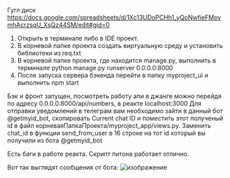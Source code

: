 Гугл диск https://docs.google.com/spreadsheets/d/1Xc13UDoPCHh1_yQoNwfieFMovmhAcrzsqU_XsQz44SM/edit#gid=0
1. Открыть в терминале либо в IDE проект.
2. В корневой папке проекта создать виртуальную среду и установить библиотеки из req.txt
3. В корневой папке проекта, где находится manage.py, выполнить в терминале python manage.py runserver 0.0.0.0:8000
4. После запуска сервера бэкенда перейти в папку myproject_ui и выполнить npm start

Бэк и фронт запущен, посмотреть работу апи в джанге можно перейдя по адресу 0.0.0.0:8000/api/numbers, в реакте localhost:3000
Для отправки уведомлений в телеграм вам необходимо зайти в данный бот @getmyid_bot, скопировать Current chat ID и поместить этот полученый id в файл
корневаяПапкаПроекта/myproject_app/views.py. Заменить chat_id в функции send_from_user в 16 строке на тот id который вы получили из бота @getmyid_bot

Есть баги в работе реакта. Скрипт питона работает отлично.


Вот так выглядят сообщения от бота:
![изображение](https://user-images.githubusercontent.com/107854659/174807200-13f54737-204e-4d29-9e5e-0ca3d6af41d4.png)
